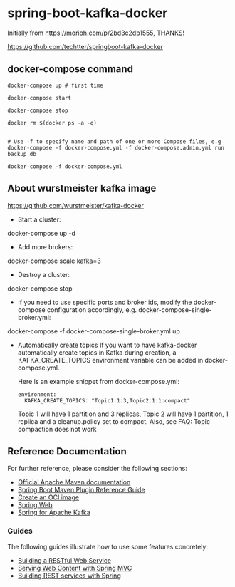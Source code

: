 # spring-boot-kafka-docker

Initially from https://morioh.com/p/2bd3c2db1555, THANKS!

https://github.com/techtter/springboot-kafka-docker


## docker-compose command

```
docker-compose up # first time

docker-compose start

docker-compose stop

docker rm $(docker ps -a -q)


# Use -f to specify name and path of one or more Compose files, e.g
docker-compose -f docker-compose.yml -f docker-compose.admin.yml run backup_db

docker-compose -f docker-compose.yml 

```

## About wurstmeister kafka image

https://github.com/wurstmeister/kafka-docker

- Start a cluster:

docker-compose up -d

- Add more brokers:

docker-compose scale kafka=3

- Destroy a cluster:

docker-compose stop

- If you need to use specific ports and broker ids, modify the docker-compose configuration accordingly, e.g. docker-compose-single-broker.yml:
  
 docker-compose -f docker-compose-single-broker.yml up

- Automatically create topics
  If you want to have kafka-docker automatically create topics in Kafka during creation, a KAFKA_CREATE_TOPICS environment variable can be added in docker-compose.yml.
  
  Here is an example snippet from docker-compose.yml:
  
      environment:
        KAFKA_CREATE_TOPICS: "Topic1:1:3,Topic2:1:1:compact"
  Topic 1 will have 1 partition and 3 replicas, Topic 2 will have 1 partition, 1 replica and a cleanup.policy set to compact. Also, see FAQ: Topic compaction does not work



## Reference Documentation
For further reference, please consider the following sections:

* [Official Apache Maven documentation](https://maven.apache.org/guides/index.html)
* [Spring Boot Maven Plugin Reference Guide](https://docs.spring.io/spring-boot/docs/2.3.1.RELEASE/maven-plugin/reference/html/)
* [Create an OCI image](https://docs.spring.io/spring-boot/docs/2.3.1.RELEASE/maven-plugin/reference/html/#build-image)
* [Spring Web](https://docs.spring.io/spring-boot/docs/2.3.1.RELEASE/reference/htmlsingle/#boot-features-developing-web-applications)
* [Spring for Apache Kafka](https://docs.spring.io/spring-boot/docs/2.3.1.RELEASE/reference/htmlsingle/#boot-features-kafka)

### Guides
The following guides illustrate how to use some features concretely:

* [Building a RESTful Web Service](https://spring.io/guides/gs/rest-service/)
* [Serving Web Content with Spring MVC](https://spring.io/guides/gs/serving-web-content/)
* [Building REST services with Spring](https://spring.io/guides/tutorials/bookmarks/)




